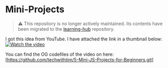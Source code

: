# Mini-Projects

> ⚠️ This repository is no longer actively maintained. Its contents have been migrated to the [learning-hub](https://github.com/neema-patience/learning-hub) repository.

I got this idea from YouTube. I have attached the link in a thumbnail below:
[![Watch the video](https://img.youtube.com/vi/2ml4x0rO1PQ/0.jpg)](https://youtu.be/2ml4x0rO1PQ?si=kbDP9zwc3lzls9YG)

You can find the OG codefiles of the video on here: [https://github.com/techwithtim/5-Mini-JS-Projects-for-Beginners.git]


